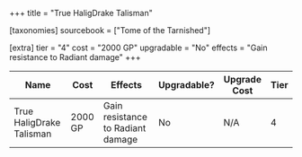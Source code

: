 +++
title = "True HaligDrake Talisman"

[taxonomies]
sourcebook = ["Tome of the Tarnished"]

[extra]
tier = "4"
cost = "2000 GP"
upgradable = "No"
effects = "Gain resistance to Radiant damage"
+++

| Name                          | Cost    | Effects                                                                                           | Upgradable? | Upgrade Cost | Tier |
| ----------------------------- | ------- | ----------------------------------------------------------------------------------------------- | ----------- | ------------ | ---- |
| True HaligDrake Talisman | 2000 GP | Gain resistance to Radiant damage | No | N/A | 4 |
